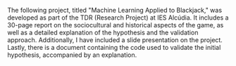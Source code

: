 The following project, titled "Machine Learning Applied to Blackjack," was developed as part of the TDR (Research Project) at IES Alcúdia. It includes a 30-page report on the sociocultural and historical aspects of the game, as well as a detailed explanation of the hypothesis and the validation approach. Additionally, I have included a slide presentation on the project. Lastly, there is a document containing the code used to validate the initial hypothesis, accompanied by an explanation.
